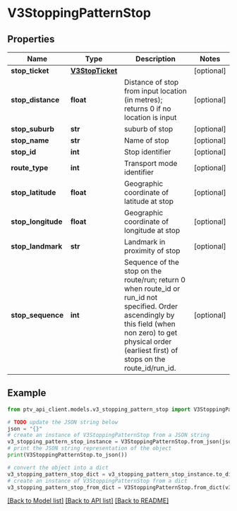 # V3StoppingPatternStop


## Properties

Name | Type | Description | Notes
------------ | ------------- | ------------- | -------------
**stop_ticket** | [**V3StopTicket**](V3StopTicket.md) |  | [optional] 
**stop_distance** | **float** | Distance of stop from input location (in metres); returns 0 if no location is input | [optional] 
**stop_suburb** | **str** | suburb of stop | [optional] 
**stop_name** | **str** | Name of stop | [optional] 
**stop_id** | **int** | Stop identifier | [optional] 
**route_type** | **int** | Transport mode identifier | [optional] 
**stop_latitude** | **float** | Geographic coordinate of latitude at stop | [optional] 
**stop_longitude** | **float** | Geographic coordinate of longitude at stop | [optional] 
**stop_landmark** | **str** | Landmark in proximity of stop | [optional] 
**stop_sequence** | **int** | Sequence of the stop on the route/run; return 0 when route_id or run_id not specified. Order ascendingly by this field (when non zero) to get physical order (earliest first) of stops on the route_id/run_id. | [optional] 

## Example

```python
from ptv_api_client.models.v3_stopping_pattern_stop import V3StoppingPatternStop

# TODO update the JSON string below
json = "{}"
# create an instance of V3StoppingPatternStop from a JSON string
v3_stopping_pattern_stop_instance = V3StoppingPatternStop.from_json(json)
# print the JSON string representation of the object
print(V3StoppingPatternStop.to_json())

# convert the object into a dict
v3_stopping_pattern_stop_dict = v3_stopping_pattern_stop_instance.to_dict()
# create an instance of V3StoppingPatternStop from a dict
v3_stopping_pattern_stop_from_dict = V3StoppingPatternStop.from_dict(v3_stopping_pattern_stop_dict)
```
[[Back to Model list]](../README.md#documentation-for-models) [[Back to API list]](../README.md#documentation-for-api-endpoints) [[Back to README]](../README.md)


